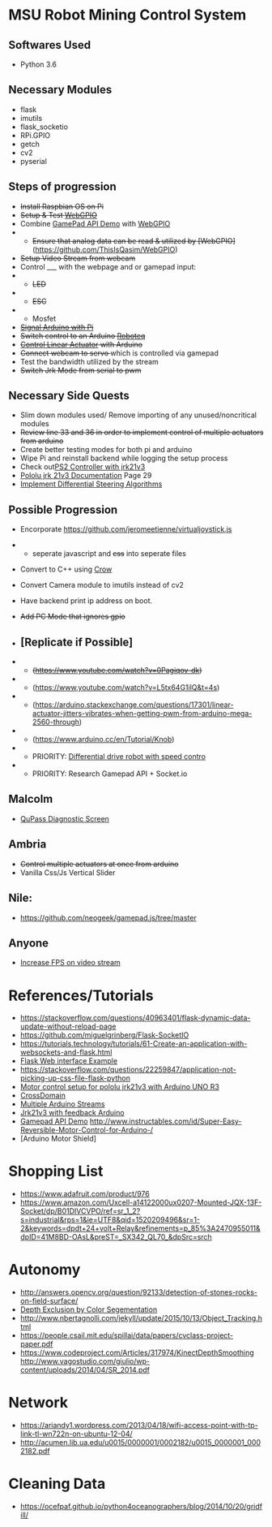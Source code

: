 # MSU Robot Mining Control System 
## Softwares Used 
* Python 3.6
## Necessary Modules
* flask 
* imutils
* flask_socketio
* RPi.GPIO
* getch
* cv2
* pyserial

## Steps of progression
* <del>Install Raspbian OS on Pi</del>
* <del>Setup & Test [WebGPIO](https://github.com/ThisIsQasim/WebGPIO)</del>
* Combine [GamePad API Demo](https://github.com/luser/gamepadtest) with [WebGPIO](https://github.com/ThisIsQasim/WebGPIO)
* * <del>Ensure that analog data can be read & utilized by [WebGPIO]</del>(https://github.com/ThisIsQasim/WebGPIO)
* <del> Setup Video Stream from webcam </del>
* Control ___ with the webpage and or gamepad input:
* * <del>LED</del>
* * <del>ESC</del> 
* * Mosfet 
* <del>[Signal Arduino with Pi](https://maker.pro/education/how-to-connect-and-interface-a-raspberry-pi-with-an-arduino) </del>
* <del>Switch control to an Arduino [Roboteq](https://github.com/kippandrew/Arduino-RobotEQ)</del>
* <del>[Control Linear Actuator](https://www.marginallyclever.com/2015/07/how-to-control-a-linear-actuator-with-an-arduino/) with Arduino</del>
* <del>Connect webcam to servo </del> which is controlled via gamepad
* Test the bandwidth utilized by the stream
* <del>Switch Jrk Mode from serial to pwm</del>

## Necessary Side Quests
* Slim down modules used/ Remove importing of any unused/noncritical modules
* <del>Review line 33 and 36 in order to implement control of multiple actuators from arduino</del>
* Create better testing modes for both pi and arduino
* Wipe Pi and reinstall backend while logging the setup process 
* Check out[PS2 Controller with jrk21v3](https://arduino.stackexchange.com/questions/17301/linear-actuator-jitters-vibrates-when-getting-pwm-from-arduino-mega-2560-through)
* [Pololu jrk 21v3 Documentation](https://www.pololu.com/docs/pdf/0J38/jrk_motor_controller.pdf) Page 29
* [Implement Differential Steering Algorithms](https://www.impulseadventure.com/elec/robot-differential-steering.html)

## Possible Progression
* Encorporate https://github.com/jeromeetienne/virtualjoystick.js
* * seperate javascript and <del>css</del> into seperate files
* Convert to C++ using [Crow](https://github.com/ipkn/crow)
* Convert Camera module to imutils instead of cv2
* Have backend print ip address on boot.

* <del>Add PC Mode that ignores gpio</del>
* ## [Replicate if Possible]
* * <del>(https://www.youtube.com/watch?v=0Pagiqov-dk)</del>
* * (https://www.youtube.com/watch?v=L5tx64G1ilQ&t=4s)
* * (https://arduino.stackexchange.com/questions/17301/linear-actuator-jitters-vibrates-when-getting-pwm-from-arduino-mega-2560-through)
* * (https://www.arduino.cc/en/Tutorial/Knob)
* * PRIORITY: [Differential drive robot with speed contro](https://www.youtube.com/watch?v=kfT3eoNAM-Q)
* * PRIORITY: Research Gamepad API + Socket.io
 ## Malcolm
 * [QuPass Diagnostic Screen](http://www.circuitbasics.com/raspberry-pi-lcd-set-up-and-programming-in-python/)
 ## Ambria
 * <del>Control multiple actuators at once from arduino</del>
 * Vanilla Css/Js Vertical Slider
 ## Nile:
 * https://github.com/neogeek/gamepad.js/tree/master
## Anyone
* [Increase FPS on video stream](https://www.pyimagesearch.com/2017/02/06/faster-video-file-fps-with-cv2-videocapture-and-opencv/)

# References/Tutorials
* https://stackoverflow.com/questions/40963401/flask-dynamic-data-update-without-reload-page
* https://github.com/miguelgrinberg/Flask-SocketIO
* https://tutorials.technology/tutorials/61-Create-an-application-with-websockets-and-flask.html
* [Flask Web interface Example](https://forum.poppy-project.org/t/flask-quick-web-interface-for-robots/2217/6)
* https://stackoverflow.com/questions/22259847/application-not-picking-up-css-file-flask-python
* [Motor control setup for pololu jrk21v3 with Arduino UNO R3](https://forum.arduino.cc/index.php?topic=146784.0)
* [CrossDomain](http://flask.pocoo.org/snippets/56/)
* [Multiple Arduino Streams](https://www.arduino.cc/en/Tutorial/TwoPortRece)
* [Jrk21v3 with feedback Arduino](https://forum.pololu.com/t/getting-feedback-from-jrk21v3-with-arduino/8823/6)
* [Gamepad API Demo](https://gamedevelopment.tutsplus.com/tutorials/using-the-html5-gamepad-api-to-add-controller-support-to-browser-games--cms-21345)
http://www.instructables.com/id/Super-Easy-Reversible-Motor-Control-for-Arduino-/
* [Arduino Motor Shield]
# Shopping List
* https://www.adafruit.com/product/976
* https://www.amazon.com/Uxcell-a14122000ux0207-Mounted-JQX-13F-Socket/dp/B01DIVCVPO/ref=sr_1_2?s=industrial&rps=1&ie=UTF8&qid=1520209496&sr=1-2&keywords=dpdt+24+volt+Relay&refinements=p_85%3A2470955011&dpID=41M8BD-OAsL&preST=_SX342_QL70_&dpSrc=srch

# Autonomy
* http://answers.opencv.org/question/92133/detection-of-stones-rocks-on-field-surface/
* [Depth Exclusion by Color Segementation](https://ac.els-cdn.com/S2212017312002502/1-s2.0-S2212017312002502-main.pdf?_tid=a0f8a593-8996-43b6-b740-4252794d2d02&acdnat=1521141648_caae2e1656fc1909245159419b119c9b)
* http://www.nbertagnolli.com/jekyll/update/2015/10/13/Object_Tracking.html
* https://people.csail.mit.edu/spillai/data/papers/cvclass-project-paper.pdf
* https://www.codeproject.com/Articles/317974/KinectDepthSmoothing
http://www.vagostudio.com/giulio/wp-content/uploads/2014/04/SR_2014.pdf
# Network
* https://ariandy1.wordpress.com/2013/04/18/wifi-access-point-with-tp-link-tl-wn722n-on-ubuntu-12-04/
* http://acumen.lib.ua.edu/u0015/0000001/0002182/u0015_0000001_0002182.pdf
# Cleaning Data 
* https://ocefpaf.github.io/python4oceanographers/blog/2014/10/20/gridfill/